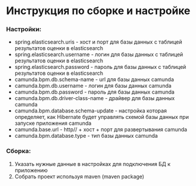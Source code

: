 # Инструкция по сборке и настройке

### Настройки:
- spring.elasticsearch.uris - хост и порт для базы данных с таблицей результатов оценки в elasticsearch
- spring.elasticsearch.username - логин для базы данных с таблицей результатов оценки в elasticsearch
- spring.elasticsearch.password - пароль для базы данных с таблицей результатов оценки в elasticsearch
- camunda.bpm.db.schema-name - url для базы данных camunda
- camunda.bpm.db.username - логин для базы данных camunda
- camunda.bpm.db.password - пароль для базы данных camunda
- camunda.bpm.db.driver-class-name - драйвер для базы данных camunda
- camunda.bpm.database.schema-update - настройка которая определяет, как Hibernate будет управлять схемой базы данных при запуске приложения camunda
- camunda.base.url - http// + хост + порт для развертывания camunda
- camunda.bpm.database.type - тип базы данных camunda

### Сборка:
1) Указать нужные данные в настройках для подключения БД к приложению
2) Собрать проект используя maven (maven package)